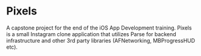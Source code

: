 # Pixels

A capstone project for the end of the iOS App Development training. Pixels is a small Instagram clone application that utilizes Parse for backend infrastructure and other 3rd party libraries (AFNetworking, MBProgressHUD etc).
